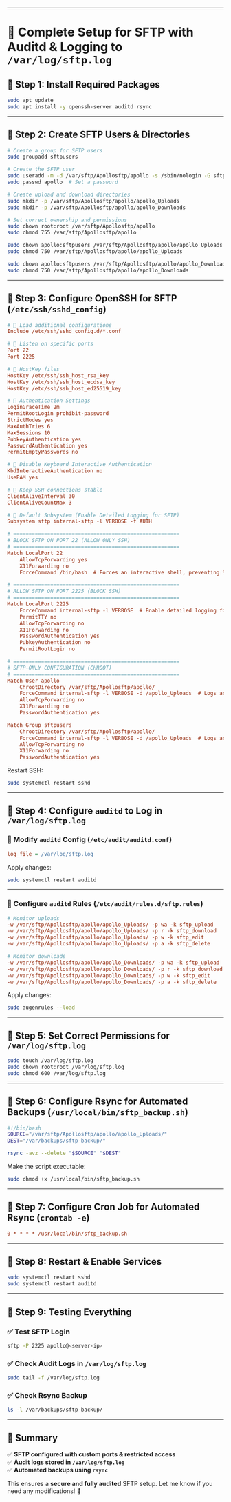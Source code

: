 
---

# **🚀 Complete Setup for SFTP with Auditd & Logging to `/var/log/sftp.log`**

## **🔹 Step 1: Install Required Packages**
```bash
sudo apt update
sudo apt install -y openssh-server auditd rsync
```

---

## **🔹 Step 2: Create SFTP Users & Directories**
```bash
# Create a group for SFTP users
sudo groupadd sftpusers

# Create the SFTP user
sudo useradd -m -d /var/sftp/Apollosftp/apollo -s /sbin/nologin -G sftpusers apollo
sudo passwd apollo  # Set a password

# Create upload and download directories
sudo mkdir -p /var/sftp/Apollosftp/apollo/apollo_Uploads
sudo mkdir -p /var/sftp/Apollosftp/apollo/apollo_Downloads

# Set correct ownership and permissions
sudo chown root:root /var/sftp/Apollosftp/apollo
sudo chmod 755 /var/sftp/Apollosftp/apollo

sudo chown apollo:sftpusers /var/sftp/Apollosftp/apollo/apollo_Uploads
sudo chmod 750 /var/sftp/Apollosftp/apollo/apollo_Uploads

sudo chown apollo:sftpusers /var/sftp/Apollosftp/apollo/apollo_Downloads
sudo chmod 750 /var/sftp/Apollosftp/apollo/apollo_Downloads
```

---

## **🔹 Step 3: Configure OpenSSH for SFTP (`/etc/ssh/sshd_config`)**
```ini
# 🔹 Load additional configurations
Include /etc/ssh/sshd_config.d/*.conf

# 🔹 Listen on specific ports
Port 22
Port 2225

# 🔹 HostKey files
HostKey /etc/ssh/ssh_host_rsa_key
HostKey /etc/ssh/ssh_host_ecdsa_key
HostKey /etc/ssh/ssh_host_ed25519_key

# 🔹 Authentication Settings
LoginGraceTime 2m
PermitRootLogin prohibit-password
StrictModes yes
MaxAuthTries 6
MaxSessions 10
PubkeyAuthentication yes
PasswordAuthentication yes
PermitEmptyPasswords no

# 🔹 Disable Keyboard Interactive Authentication
KbdInteractiveAuthentication no
UsePAM yes

# 🔹 Keep SSH connections stable
ClientAliveInterval 30
ClientAliveCountMax 3

# 🔹 Default Subsystem (Enable Detailed Logging for SFTP)
Subsystem sftp internal-sftp -l VERBOSE -f AUTH

# ======================================================
# BLOCK SFTP ON PORT 22 (ALLOW ONLY SSH)
# ======================================================
Match LocalPort 22
    AllowTcpForwarding yes
    X11Forwarding no
    ForceCommand /bin/bash  # Forces an interactive shell, preventing SFTP

# ======================================================
# ALLOW SFTP ON PORT 2225 (BLOCK SSH)
# ======================================================
Match LocalPort 2225
    ForceCommand internal-sftp -l VERBOSE  # Enable detailed logging for uploads/downloads
    PermitTTY no
    AllowTcpForwarding no
    X11Forwarding no
    PasswordAuthentication yes
    PubkeyAuthentication no
    PermitRootLogin no

# ======================================================
# SFTP-ONLY CONFIGURATION (CHROOT)
# ======================================================
Match User apollo
    ChrootDirectory /var/sftp/Apollosftp/apollo/
    ForceCommand internal-sftp -l VERBOSE -d /apollo_Uploads  # Logs actions & default directory
    AllowTcpForwarding no
    X11Forwarding no
    PasswordAuthentication yes

Match Group sftpusers
    ChrootDirectory /var/sftp/Apollosftp/apollo/
    ForceCommand internal-sftp -l VERBOSE -d /apollo_Uploads  # Logs actions & default directory
    AllowTcpForwarding no
    X11Forwarding no
    PasswordAuthentication yes
```

Restart SSH:
```bash
sudo systemctl restart sshd
```

---

## **🔹 Step 4: Configure `auditd` to Log in `/var/log/sftp.log`**
### **🔹 Modify `auditd` Config (`/etc/audit/auditd.conf`)**
```ini
log_file = /var/log/sftp.log
```

Apply changes:
```bash
sudo systemctl restart auditd
```

---

### **🔹 Configure `auditd` Rules (`/etc/audit/rules.d/sftp.rules`)**
```ini
# Monitor uploads
-w /var/sftp/Apollosftp/apollo/apollo_Uploads/ -p wa -k sftp_upload
-w /var/sftp/Apollosftp/apollo/apollo_Uploads/ -p r -k sftp_download
-w /var/sftp/Apollosftp/apollo/apollo_Uploads/ -p w -k sftp_edit
-w /var/sftp/Apollosftp/apollo/apollo_Uploads/ -p a -k sftp_delete

# Monitor downloads
-w /var/sftp/Apollosftp/apollo/apollo_Downloads/ -p wa -k sftp_upload
-w /var/sftp/Apollosftp/apollo/apollo_Downloads/ -p r -k sftp_download
-w /var/sftp/Apollosftp/apollo/apollo_Downloads/ -p w -k sftp_edit
-w /var/sftp/Apollosftp/apollo/apollo_Downloads/ -p a -k sftp_delete
```

Apply changes:
```bash
sudo augenrules --load
```

---

## **🔹 Step 5: Set Correct Permissions for `/var/log/sftp.log`**
```bash
sudo touch /var/log/sftp.log
sudo chown root:root /var/log/sftp.log
sudo chmod 600 /var/log/sftp.log
```

---

## **🔹 Step 6: Configure Rsync for Automated Backups (`/usr/local/bin/sftp_backup.sh`)**
```bash
#!/bin/bash
SOURCE="/var/sftp/Apollosftp/apollo/apollo_Uploads/"
DEST="/var/backups/sftp-backup/"

rsync -avz --delete "$SOURCE" "$DEST"
```

Make the script executable:
```bash
sudo chmod +x /usr/local/bin/sftp_backup.sh
```

---

## **🔹 Step 7: Configure Cron Job for Automated Rsync (`crontab -e`)**
```ini
0 * * * * /usr/local/bin/sftp_backup.sh
```

---

## **🔹 Step 8: Restart & Enable Services**
```bash
sudo systemctl restart sshd
sudo systemctl restart auditd
```

---

## **🔹 Step 9: Testing Everything**
### ✅ **Test SFTP Login**
```bash
sftp -P 2225 apollo@<server-ip>
```

### ✅ **Check Audit Logs in `/var/log/sftp.log`**
```bash
sudo tail -f /var/log/sftp.log
```

### ✅ **Check Rsync Backup**
```bash
ls -l /var/backups/sftp-backup/
```

---

## **🚀 Summary**
✅ **SFTP configured with custom ports & restricted access**  
✅ **Audit logs stored in `/var/log/sftp.log`**  
✅ **Automated backups using `rsync`**  

This ensures a **secure and fully audited** SFTP setup. Let me know if you need any modifications! 🚀
